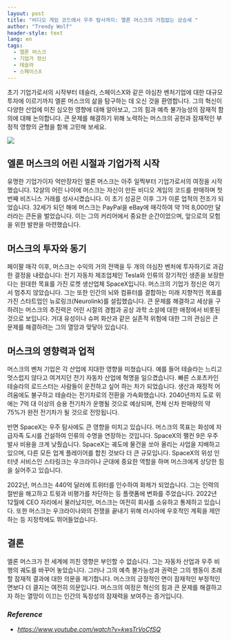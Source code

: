 ```yaml
---
layout: post
title: "비디오 게임 코드에서 우주 탐사까지: 엘론 머스크의 거침없는 상승세 "
author: "Trendy Wolf"
header-style: text
lang: en
tags:
  - 엘론 머스크
  - 기업가 정신
  - 테슬라
  - 스페이스X
---
```


초기 기업가로서의 시작부터 테슬라, 스페이스X와 같은 야심찬 벤처기업에 대한 대규모 투자에 이르기까지 엘론 머스크의 삶을 탐구하는 데 오신 것을 환영합니다. 그의 혁신이 다양한 산업에 미친 심오한 영향에 대해 알아보고, 그의 힘과 예측 불가능성의 잠재적 함의에 대해 논의합니다. 큰 문제를 해결하기 위해 노력하는 머스크의 공헌과 잠재적인 부정적 영향의 균형을 함께 고민해 보세요. 

<img
    src="https://i.ytimg.com/vi/kwsTrVoCfSQ/hqdefault.jpg"
/>




## 엘론 머스크의 어린 시절과 기업가적 시작

유명한 기업가이자 억만장자인 엘론 머스크는 아주 일찍부터 기업가로서의 여정을 시작했습니다. 12살의 어린 나이에 머스크는 자신이 만든 비디오 게임의 코드를 판매하며 첫 번째 비즈니스 거래를 성사시켰습니다. 이 초기 성공은 이후 그가 이룬 업적의 전조가 되었습니다. 32세가 되던 해에 머스크는 PayPal을 eBay에 매각하여 약 1억 8,000만 달러라는 큰돈을 벌었습니다. 이는 그의 커리어에서 중요한 순간이었으며, 앞으로의 모험을 위한 발판을 마련했습니다. 

## 머스크의 투자와 동기

페이팔 매각 이후, 머스크는 수익의 거의 전액을 두 개의 야심찬 벤처에 투자하기로 과감한 결정을 내렸습니다: 전기 자동차 제조업체인 Tesla와 인류의 장기적인 생존을 보장한다는 원대한 목표를 가진 로켓 생산업체 SpaceX입니다. 머스크의 기업가 정신은 여기서 멈추지 않았습니다. 그는 또한 인간의 뇌와 컴퓨터를 결합하는 미래 지향적인 목표를 가진 스타트업인 뉴로링크(Neurolink)를 설립했습니다. 큰 문제를 해결하고 세상을 구하려는 머스크의 추진력은 어린 시절의 경험과 공상 과학 소설에 대한 애정에서 비롯된 것으로 보입니다. 거대 유성이나 슈퍼 화산과 같은 실존적 위험에 대한 그의 관심은 큰 문제를 해결하려는 그의 열망과 맞닿아 있습니다. 

## 머스크의 영향력과 업적

머스크의 벤처 기업은 각 산업에 지대한 영향을 미쳤습니다. 예를 들어 테슬라는 느리고 멋스럽지 않다고 여겨지던 전기 자동차 산업에 혁명을 일으켰습니다. 빠른 스포츠카인 테슬라의 로드스터는 사람들이 운전하고 싶어 하는 차가 되었습니다. 생산과 재정적 어려움에도 불구하고 테슬라는 전기차로의 전환을 가속화했습니다. 2040년까지 도로 위에는 7억 대 이상의 승용 전기차가 운행될 것으로 예상되며, 전체 신차 판매량의 약 75%가 완전 전기차가 될 것으로 전망됩니다.

반면 SpaceX는 우주 탐사에도 큰 영향을 미치고 있습니다. 머스크의 목표는 화성에 자급자족 도시를 건설하여 인류의 수명을 연장하는 것입니다. SpaceX의 팰컨 9은 우주 발사 비용을 크게 낮췄습니다. SpaceX는 궤도에 물건을 쏘아 올리는 사업을 지배하고 있으며, 다른 모든 업계 플레이어를 합친 것보다 더 큰 규모입니다. SpaceX의 위성 인터넷 서비스인 스타링크는 우크라이나 군대에 중요한 역할을 하며 머스크에게 상당한 힘을 실어주고 있습니다.

2022년, 머스크는 440억 달러에 트위터를 인수하여 화제가 되었습니다. 그는 인력의 절반을 해고하고 트윗과 비평가를 차단하는 등 플랫폼에 변화를 주었습니다. 2022년 12월에 CEO 자리에서 물러났지만, 머스크는 여전히 회사를 소유하고 통제하고 있습니다. 또한 머스크는 우크라이나와의 전쟁을 끝내기 위해 러시아에 우호적인 계획을 제안하는 등 지정학에도 뛰어들었습니다. 

## 결론

엘론 머스크가 전 세계에 끼친 영향은 부인할 수 없습니다. 그는 자동차 산업과 우주 비행의 궤도를 바꾸어 놓았습니다. 그러나 그의 예측 불가능성과 권력은 그의 행동이 초래할 잠재적 결과에 대한 의문을 제기합니다. 머스크의 긍정적인 면이 잠재적인 부정적인 면보다 더 클지는 여전히 의문입니다. 머스크의 여정은 혁신의 힘과 큰 문제를 해결하고자 하는 열망이 이끄는 인간의 독창성의 잠재력을 보여주는 증거입니다. 


### _Reference_
- _https://www.youtube.com/watch?v=kwsTrVoCfSQ_

